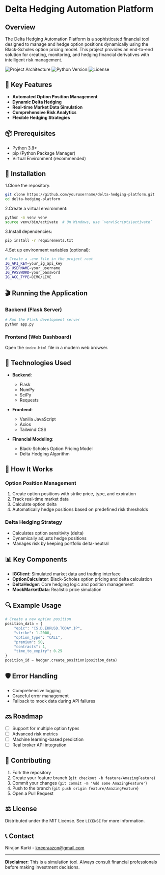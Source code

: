 # Delta Hedging Automation Platform

## Overview

The Delta Hedging Automation Platform is a sophisticated financial tool designed to manage and hedge option positions dynamically using the Black-Scholes option pricing model. This project provides an end-to-end solution for creating, monitoring, and hedging financial derivatives with intelligent risk management.

![Project Architecture](https://img.shields.io/badge/Architecture-Flask%20%7C%20JavaScript%20%7C%20Axios-blue)
![Python Version](https://img.shields.io/badge/Python-3.8%2B-green)
![License](https://img.shields.io/badge/License-MIT-yellow)

## 🚀 Key Features

- **Automated Option Position Management**
- **Dynamic Delta Hedging**
- **Real-time Market Data Simulation**
- **Comprehensive Risk Analytics**
- **Flexible Hedging Strategies**

## 📦 Prerequisites

- Python 3.8+
- pip (Python Package Manager)
- Virtual Environment (recommended)

## 🔧 Installation

1.Clone the repository:

```bash
git clone https://github.com/yourusername/delta-hedging-platform.git
cd delta-hedging-platform
```

2.Create a virtual environment:

```bash
python -m venv venv
source venv/bin/activate  # On Windows, use `venv\Scripts\activate`
```

3.Install dependencies:

```bash
pip install -r requirements.txt
```

4.Set up environment variables (optional):

```bash
# Create a .env file in the project root
IG_API_KEY=your_ig_api_key
IG_USERNAME=your_username
IG_PASSWORD=your_password
IG_ACC_TYPE=DEMO/LIVE
```

## 🎬 Running the Application

### Backend (Flask Server)

```bash
# Run the Flask development server
python app.py
```

### Frontend (Web Dashboard)

Open the `index.html` file in a modern web browser.

## 🧰 Technologies Used

- **Backend**:

  - Flask
  - NumPy
  - SciPy
  - Requests

- **Frontend**:
  - Vanilla JavaScript
  - Axios
  - Tailwind CSS

- **Financial Modeling**:
  - Black-Scholes Option Pricing Model
  - Delta Hedging Algorithm

## 🔬 How It Works

### Option Position Management

1. Create option positions with strike price, type, and expiration
2. Track real-time market data
3. Calculate option delta
4. Automatically hedge positions based on predefined risk thresholds

### Delta Hedging Strategy

- Calculates option sensitivity (delta)
- Dynamically adjusts hedge positions
- Manages risk by keeping portfolio delta-neutral

## 📊 Key Components

- **IGClient**: Simulated market data and trading interface
- **OptionCalculator**: Black-Scholes option pricing and delta calculation
- **DeltaHedger**: Core hedging logic and position management
- **MockMarketData**: Realistic price simulation

## 🔍 Example Usage

```python
# Create a new option position
position_data = {
    "epic": "CS.D.EURUSD.TODAY.IP",
    "strike": 1.2000,
    "option_type": "CALL",
    "premium": 50,
    "contracts": 1,
    "time_to_expiry": 0.25
}
position_id = hedger.create_position(position_data)
```

## 🛡️ Error Handling

- Comprehensive logging
- Graceful error management
- Fallback to mock data during API failures

## 🔜 Roadmap

- [ ] Support for multiple option types
- [ ] Advanced risk metrics
- [ ] Machine learning-based prediction
- [ ] Real broker API integration

## 🤝 Contributing

1. Fork the repository
2. Create your feature branch (`git checkout -b feature/AmazingFeature`)
3. Commit your changes (`git commit -m 'Add some AmazingFeature'`)
4. Push to the branch (`git push origin feature/AmazingFeature`)
5. Open a Pull Request

## ⚖️ License

Distributed under the MIT License. See `LICENSE` for more information.

## 📞 Contact

Nirajan Karki - <kneeraazon@gmail.com>

---

**Disclaimer**: This is a simulation tool. Always consult financial professionals before making investment decisions.
